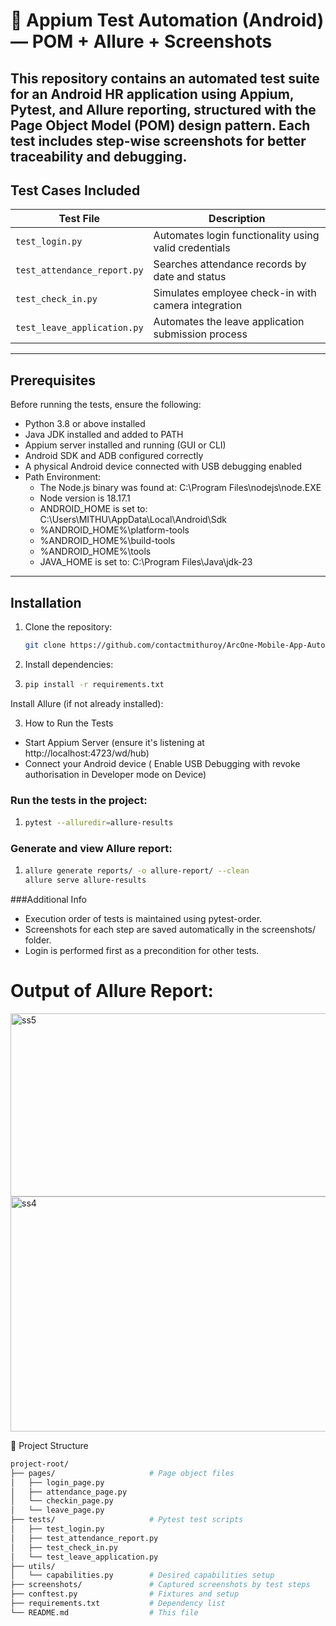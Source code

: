 # 📱 Appium Test Automation (Android) — POM + Allure + Screenshots
This repository contains an automated test suite for an Android HR application using **Appium**, **Pytest**, and **Allure** reporting, structured with the 
**Page Object Model (POM)** design pattern. Each test includes **step-wise screenshots** for better traceability and debugging.
---
## Test Cases Included

| Test File                     | Description                                             |
|------------------------------|---------------------------------------------------------|
| `test_login.py`              | Automates login functionality using valid credentials   |
| `test_attendance_report.py`  | Searches attendance records by date and status          |
| `test_check_in.py`           | Simulates employee check-in with camera integration     |
| `test_leave_application.py`  | Automates the leave application submission process      |

---
## Prerequisites
Before running the tests, ensure the following:
- Python 3.8 or above installed
- Java JDK installed and added to PATH
- Appium server installed and running (GUI or CLI)
- Android SDK and ADB configured correctly
- A physical Android device connected with USB debugging enabled
- Path Environment:
  - The Node.js binary was found at: C:\Program Files\nodejs\node.EXE
  - Node version is 18.17.1
  - ANDROID_HOME is set to: C:\Users\MITHU\AppData\Local\Android\Sdk
  - %ANDROID_HOME%\platform-tools
  - %ANDROID_HOME%\build-tools
  - %ANDROID_HOME%\tools
  - JAVA_HOME is set to: C:\Program Files\Java\jdk-23
  
  
---
## Installation

1. Clone the repository:
   ```bash
   git clone https://github.com/contactmithuroy/ArcOne-Mobile-App-Automation-Testing-Using-Appium-Python.git)

2. Install dependencies:
3. ```bash
   pip install -r requirements.txt

Install Allure (if not already installed):

3. How to Run the Tests
  - Start Appium Server (ensure it's listening at http://localhost:4723/wd/hub)
  - Connect your Android device ( Enable USB Debugging with revoke authorisation in Developer mode on Device) 

### Run the tests in the project:
1. ```bash
   pytest --alluredir=allure-results
### Generate and view Allure report:
1. ```bash
   allure generate reports/ -o allure-report/ --clean
   allure serve allure-results

###Additional Info
  - Execution order of tests is maintained using pytest-order.
  - Screenshots for each step are saved automatically in the screenshots/ folder.
  - Login is performed first as a precondition for other tests.

# Output of Allure Report:

<img width="1043" height="293" alt="ss5" src="https://github.com/user-attachments/assets/a4de9d01-25d7-496e-abbe-0d1b62e0ad14" />
<img width="751" height="376" alt="ss4" src="https://github.com/user-attachments/assets/183bb16e-94a9-4b4e-9094-0d76e6856509" />

📁 Project Structure
```bash
project-root/
├── pages/                     # Page object files
│   ├── login_page.py
│   ├── attendance_page.py
│   └── checkin_page.py
│   └── leave_page.py
├── tests/                     # Pytest test scripts
│   ├── test_login.py
│   ├── test_attendance_report.py
│   ├── test_check_in.py
│   └── test_leave_application.py
├── utils/
│   └── capabilities.py        # Desired capabilities setup
├── screenshots/               # Captured screenshots by test steps
├── conftest.py                # Fixtures and setup
├── requirements.txt           # Dependency list
└── README.md                  # This file
   
